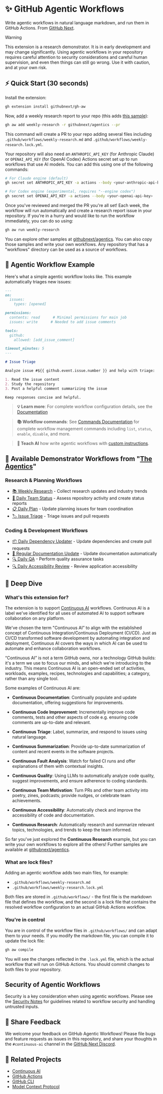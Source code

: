 # ✨ GitHub Agentic Workflows

Write agentic workflows in natural language markdown, and run them in GitHub Actions. From [GitHub Next](https://githubnext.com/).

> [!WARNING]
> This extension is a research demonstrator. It is in early development and may change significantly. Using agentic workflows in your repository requires careful attention to security considerations and careful human supervision, and even then things can still go wrong. Use it with caution, and at your own risk.

## ⚡ Quick Start (30 seconds)

Install the extension:

```bash
gh extension install githubnext/gh-aw
```

Now, add a weekly research report to your repo (this adds [this sample](https://github.com/githubnext/agentics/blob/main/workflows/weekly-research.md)):

```bash
gh aw add weekly-research -r githubnext/agentics --pr
```
This command will create a PR to your repo adding several files including `.github/workflows/weekly-research.md` and `.github/workflows/weekly-research.lock.yml`.

Your repository will also need an `ANTHROPIC_API_KEY` (for Anthropic Claude) or `OPENAI_API_KEY` (for OpenAI Codex) Actions secret set up to run workflows that use AI models. You can add this using one of the following commands:

```bash
# For Claude engine (default)
gh secret set ANTHROPIC_API_KEY -a actions --body <your-anthropic-api-key>

# For Codex engine (experimental, requires "--engine codex")
gh secret set OPENAI_API_KEY -a actions --body <your-openai-api-key>
```

Once you've reviewed and merged the PR you're all set! Each week, the workflow will run automatically and create a research report issue in your repository. If you're in a hurry and would like to run the workflow immediately, you can do so using:

```bash
gh aw run weekly-research
```

You can explore other samples at [githubnext/agentics](https://github.com/githubnext/agentics). You can also copy those samples and write your own workflows. Any repository that has a "workflows" directory can be used as a source of workflows.

## 📝 Agentic Workflow Example

Here's what a simple agentic workflow looks like. This example automatically triages new issues:

```markdown
---
on:
  issues:
    types: [opened]

permissions:
  contents: read      # Minimal permissions for main job
  issues: write      # Needed to add issue comments

tools:
  github:
    allowed: [add_issue_comment]

timeout_minutes: 5
---

# Issue Triage

Analyze issue #${{ github.event.issue.number }} and help with triage:

1. Read the issue content
2. Study the repository
3. Post a helpful comment summarizing the issue

Keep responses concise and helpful.
```

> **💡 Learn more**: For complete workflow configuration details, see the [Documentation](docs/index.md)

> **📚 Workflow commands**: See [Commands Documentation](docs/commands.md) for complete workflow management commands including `list`, `status`, `enable`, `disable`, and more.

> **🤖 Teach AI** how write agentic workflows with [custom instructions](docs/vscode.md#copilot-instructions).

## 📂 Available Demonstrator Workflows from "[The Agentics](https://github.com/githubnext/agentics?tab=readme-ov-file#-the-agentics)"

### Research & Planning Workflows
- [📚 Weekly Research](https://github.com/githubnext/agentics?tab=readme-ov-file#-weekly-research) - Collect research updates and industry trends
- [👥 Daily Team Status](https://github.com/githubnext/agentics?tab=readme-ov-file#-daily-team-status) - Assess repository activity and create status reports
- [📋 Daily Plan](https://github.com/githubnext/agentics?tab=readme-ov-file#-daily-plan) - Update planning issues for team coordination
- [🏷️ Issue Triage](https://github.com/githubnext/agentics?tab=readme-ov-file#️-issue-triage) - Triage issues and pull requests

### Coding & Development Workflows
- [📦 Daily Dependency Updater](https://github.com/githubnext/agentics?tab=readme-ov-file#-daily-dependency-updater) - Update dependencies and create pull requests
- [📖 Regular Documentation Update](https://github.com/githubnext/agentics?tab=readme-ov-file#-regular-documentation-update) - Update documentation automatically
- [🔍 Daily QA](https://github.com/githubnext/agentics?tab=readme-ov-file#-daily-qa) - Perform quality assurance tasks
- [🔍 Daily Accessibility Review](https://github.com/githubnext/agentics?tab=readme-ov-file#-daily-accessibility-review) - Review application accessibility


## 📖 Deep Dive

### What's this extension for?

The extension is to support [Continuous AI](https://githubnext.com/projects/continuous-ai) workflows. Continuous AI is a label we've identified for all uses of automated AI to support software collaboration on any platform.

We've chosen the term "Continuous AI” to align with the established concept of Continuous Integration/Continuous Deployment (CI/CD). Just as CI/CD transformed software development by automating integration and deployment, Continuous AI covers the ways in which AI can be used to automate and enhance collaboration workflows.

“Continuous AI” is not a term GitHub owns, nor a technology GitHub builds: it's a term we use to focus our minds, and which we're introducing to the industry. This means Continuous AI is an open-ended set of activities, workloads, examples, recipes, technologies and capabilities; a category, rather than any single tool.

Some examples of Continuous AI are:

* **Continuous Documentation**: Continually populate and update documentation, offering suggestions for improvements.

* **Continuous Code Improvement**: Incrementally improve code comments, tests and other aspects of code e.g. ensuring code comments are up-to-date and relevant.

* **Continuous Triage**: Label, summarize, and respond to issues using natural language.

* **Continuous Summarization**: Provide up-to-date summarization of content and recent events in the software projects.

* **Continuous Fault Analysis**: Watch for failed CI runs and offer explanations of them with contextual insights.

* **Continuous Quality**: Using LLMs to automatically analyze code quality, suggest improvements, and ensure adherence to coding standards.

* **Continuous Team Motivation**: Turn PRs and other team activity into poetry, zines, podcasts; provide nudges, or celebrate team achievements.

* **Continuous Accessibility**: Automatically check and improve the accessibility of code and documentation.

* **Continuous Research**: Automatically research and summarize relevant topics, technologies, and trends to keep the team informed.

So far you've just explored the **Continuous Research** example, but you can write your own workflows to explore all the others! Further samples are available at [githubnext/agentics](https://github.com/githubnext/agentics).

### What are lock files?

Adding an agentic workflow adds two main files, for example:

- `.github/workflows/weekly-research.md`
- `.github/workflows/weekly-research.lock.yml`

Both files are stored in `.github/workflows/` - the first file is the markdown file that defines the workflow, and the second is a lock file that contains the resolved workflow configuration to an actual GitHub Actions workflow.

### You're in control

You are in control of the workflow files in `.github/workflows/` and can adapt them to your needs. If you modify the markdown file, you can compile it to update the lock file:

```bash
gh aw compile
```

You will see the changes reflected in the `.lock.yml` file, which is the actual workflow that will run on GitHub Actions. You should commit changes to both files to your repository.

## Security of Agentic Workflows

Security is a key consideration when using agentic workflows. Please see the [Security Notes](docs/security-notes.md) for guidelines related to workflow security and handling untrusted inputs.

## 💬 Share Feedback

We welcome your feedback on GitHub Agentic Workflows! Please file bugs and feature requests as issues in this repository,
and share your thoughts in the `#continuous-ai` channel in the [GitHub Next Discord](https://gh.io/next-discord).

## 🔗 Related Projects

- [Continuous AI](https://githubnext.com/projects/continuous-ai/)
- [GitHub Actions](https://github.com/features/actions)
- [GitHub CLI](https://cli.github.com/)
- [Model Context Protocol](https://modelcontextprotocol.io/)
